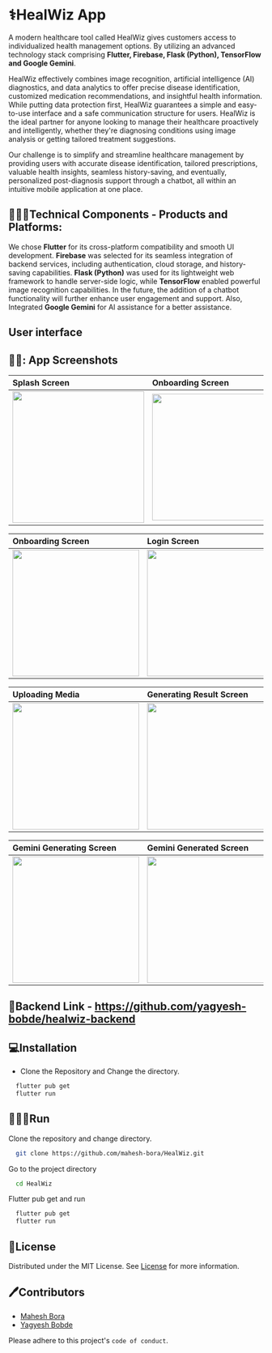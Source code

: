 # ⚕️HealWiz App 

A modern healthcare tool called HealWiz gives customers access to individualized health management options. By utilizing an advanced technology stack comprising **Flutter, Firebase, Flask (Python), TensorFlow  and Google Gemini**.

HealWiz effectively combines image recognition, artificial intelligence (AI) diagnostics, and data analytics to offer precise disease identification, customized medication recommendations, and insightful health information. While putting data protection first, HealWiz guarantees a simple and easy-to-use interface and a safe communication structure for users. HealWiz is the ideal partner for anyone looking to manage their healthcare proactively and intelligently, whether they're diagnosing conditions using image analysis or getting tailored treatment suggestions.


Our challenge is to simplify and streamline healthcare management by providing users with accurate disease identification, tailored prescriptions, valuable health insights, seamless history-saving, and eventually, personalized post-diagnosis support through a chatbot, all within an intuitive mobile application at one place.

## 👨🏻‍💻Technical Components - Products and Platforms:
We chose **Flutter** for its cross-platform compatibility and smooth UI development. **Firebase** was selected for its seamless integration of backend services, including authentication, cloud storage, and history-saving capabilities. **Flask (Python)** was used for its lightweight web framework to handle server-side logic, while **TensorFlow** enabled powerful image recognition capabilities. In the future, the addition of a chatbot functionality will further enhance user engagement and support. Also, Integrated **Google Gemini** for AI assistance for a better assistance.


## User interface
  
## 👨‍💻: App Screenshots

| Splash Screen | Onboarding Screen | Onboarding Screen | 
| :---         |     :---      |     :---      |       
| <img src="https://github.com/mahesh-bora/HealWiz/assets/101460679/f93c3188-8bc9-42b6-ab0a-e8329279f915" width="260" height="auto" />  | <img src="https://github.com/mahesh-bora/HealWiz/assets/101460679/e6bdced1-64b9-43d8-a005-70220956e3a0" width="250" height="auto" /> | <img src="https://github.com/mahesh-bora/HealWiz/assets/101460679/3b4c0a06-c19f-4239-a854-24dd863861fc" width="250" height="auto" />     

| Onboarding Screen | Login Screen |  Home Screen |
| :---         |     :---      |      :---      |
 <img src="https://github.com/mahesh-bora/HealWiz/assets/101460679/1a55592b-c1e1-443c-803a-6d7189bafc68" width="250" height="auto" />    | <img src="https://github.com/mahesh-bora/HealWiz/assets/101460679/067d2b86-0ce2-4175-8021-4acea55498a2" width="250" height="auto" /> | <img src="https://github.com/mahesh-bora/HealWiz/assets/101460679/2267ac46-22b5-44f5-8056-0683d116a167" width="250" height="auto" /> 

| Uploading Media | Generating Result Screen |  Result Generated Screen |
| :---         |     :---      |      :---      |
 <img src="https://github.com/mahesh-bora/HealWiz/assets/101460679/c3757f46-60ae-45a1-838c-2118853f5004" width="250" height="auto" />    | <img src="https://github.com/mahesh-bora/HealWiz/assets/101460679/f6abc977-83e4-4d9d-a1b7-a5e913b153fb" width="250" height="auto" /> | <img src="https://github.com/mahesh-bora/HealWiz/assets/101460679/fee2ba5c-5973-4b30-910f-b8a3426a8244" width="250" height="auto" /> 

  | Gemini Generating Screen | Gemini Generated Screen |  Profile Screen |
| :---         |     :---      |      :---      |
 <img src="https://github.com/mahesh-bora/HealWiz/assets/101460679/ef52fccf-dedf-48e8-8d30-afe85c9f6e42" width="250" height="auto" />    | <img src="https://github.com/mahesh-bora/HealWiz/assets/101460679/f3fb83e7-fe2a-4e2e-8c96-6844e4fa2303" width="250" height="auto" /> | <img src="https://github.com/mahesh-bora/HealWiz/assets/101460679/32b03740-161d-4f52-a4d2-546fb724b014" width="250" height="auto" /> 

</div>


## 🔗Backend Link - https://github.com/yagyesh-bobde/healwiz-backend


## 💻Installation

* Clone the Repository and Change the directory.

```bash
  flutter pub get
  flutter run
```
    
## 🧑🏻‍💻Run 

Clone the repository and change directory.

```bash
  git clone https://github.com/mahesh-bora/HealWiz.git
```

Go to the project directory

```bash
  cd HealWiz
```

Flutter pub get and run
```bash
  flutter pub get
  flutter run
```




## 📄License

Distributed under the MIT License. See [License](https://choosealicense.com/licenses/mit/) for more information.


## 🖊️Contributors

- [Mahesh Bora](https://www.github.com/mahesh-bora)
- [Yagyesh Bobde](https://www.github.com/yagyesh-bobde)



Please adhere to this project's `code of conduct`.



